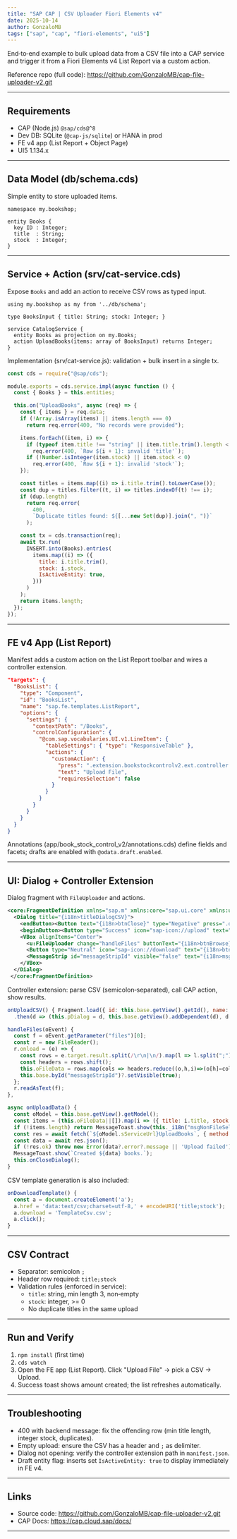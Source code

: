 ```yaml
---
title: "SAP CAP | CSV Uploader Fiori Elements v4"
date: 2025-10-14
author: GonzaloMB
tags: ["sap", "cap", "fiori-elements", "ui5"]
---
```


End‑to‑end example to bulk upload data from a CSV file into a CAP service and trigger it from a Fiori Elements v4 List Report via a custom action.

Reference repo (full code): https://github.com/GonzaloMB/cap-file-uploader-v2.git

---

## Requirements

- CAP (Node.js) `@sap/cds@^8`
- Dev DB: SQLite (`@cap-js/sqlite`) or HANA in prod
- FE v4 app (List Report + Object Page)
- UI5 1.134.x

---

## Data Model (db/schema.cds)

Simple entity to store uploaded items.

```cds
namespace my.bookshop;

entity Books {
  key ID : Integer;
  title  : String;
  stock  : Integer;
}
```

---

## Service + Action (srv/cat-service.cds)

Expose `Books` and add an action to receive CSV rows as typed input.

```cds
using my.bookshop as my from '../db/schema';

type BooksInput { title: String; stock: Integer; }

service CatalogService {
  entity Books as projection on my.Books;
  action UploadBooks(items: array of BooksInput) returns Integer;
}
```

Implementation (srv/cat-service.js): validation + bulk insert in a single tx.

```js
const cds = require("@sap/cds");

module.exports = cds.service.impl(async function () {
  const { Books } = this.entities;

  this.on("UploadBooks", async (req) => {
    const { items } = req.data;
    if (!Array.isArray(items) || items.length === 0)
      return req.error(400, "No records were provided");

    items.forEach((item, i) => {
      if (typeof item.title !== "string" || item.title.trim().length < 3)
        req.error(400, `Row ${i + 1}: invalid 'title'`);
      if (!Number.isInteger(item.stock) || item.stock < 0)
        req.error(400, `Row ${i + 1}: invalid 'stock'`);
    });

    const titles = items.map((i) => i.title.trim().toLowerCase());
    const dup = titles.filter((t, i) => titles.indexOf(t) !== i);
    if (dup.length)
      return req.error(
        400,
        `Duplicate titles found: ${[...new Set(dup)].join(", ")}`
      );

    const tx = cds.transaction(req);
    await tx.run(
      INSERT.into(Books).entries(
        items.map((i) => ({
          title: i.title.trim(),
          stock: i.stock,
          IsActiveEntity: true,
        }))
      )
    );
    return items.length;
  });
});
```

---

## FE v4 App (List Report)

Manifest adds a custom action on the List Report toolbar and wires a controller extension.

```json
"targets": {
  "BooksList": {
    "type": "Component",
    "id": "BooksList",
    "name": "sap.fe.templates.ListReport",
    "options": {
      "settings": {
        "contextPath": "/Books",
        "controlConfiguration": {
          "@com.sap.vocabularies.UI.v1.LineItem": {
            "tableSettings": { "type": "ResponsiveTable" },
            "actions": {
              "customAction": {
                "press": ".extension.bookstockcontrolv2.ext.controller.ListReportExt.onUploadCSV",
                "text": "Upload File",
                "requiresSelection": false
              }
            }
          }
        }
      }
    }
  }
}
```

Annotations (app/book_stock_control_v2/annotations.cds) define fields and facets; drafts are enabled with `@odata.draft.enabled`.

---

## UI: Dialog + Controller Extension

Dialog fragment with `FileUploader` and actions.

```xml
<core:FragmentDefinition xmlns="sap.m" xmlns:core="sap.ui.core" xmlns:u="sap.ui.unified">
  <Dialog title="{i18n>titleDialogCSV}">
    <endButton><Button text="{i18n>btnClose}" type="Negative" press=".onCloseDialog"/></endButton>
    <beginButton><Button type="Success" icon="sap-icon://upload" text="{i18n>btnUpload}" press=".onUploadData"/></beginButton>
    <VBox alignItems="Center">
      <u:FileUploader change="handleFiles" buttonText="{i18n>btnBrowse}" fileType="CSV" placeholder="{i18n>msgNonFileSelect}"/>
      <Button type="Neutral" icon="sap-icon://download" text="{i18n>btnDowloadTmpl}" press=".onDownloadTemplate"/>
      <MessageStrip id="messageStripId" visible="false" text="{i18n>msgStrip}" type="Success" showIcon="true"/>
    </VBox>
  </Dialog>
 </core:FragmentDefinition>
```

Controller extension: parse CSV (semicolon‑separated), call CAP action, show results.

```js
onUploadCSV() { Fragment.load({ id: this.base.getView().getId(), name: "bookstockcontrolv2.ext.view.UploadFileDialog", controller: this })
  .then(d => (this.pDialog = d, this.base.getView().addDependent(d), d.open())); },

handleFiles(oEvent) {
  const f = oEvent.getParameter("files")[0];
  const r = new FileReader();
  r.onload = (e) => {
    const rows = e.target.result.split(/\r\n|\n/).map(l => l.split(";")).filter(a => a.length > 1);
    const headers = rows.shift();
    this.oFileData = rows.map(cols => headers.reduce((o,h,i)=>(o[h]=cols[i],o),{}));
    this.base.byId("messageStripId")?.setVisible(true);
  };
  r.readAsText(f);
},

async onUploadData() {
  const oModel = this.base.getView().getModel();
  const items = (this.oFileData||[]).map(i => ({ title: i.title, stock: parseInt(i.stock,10) }));
  if (!items.length) return MessageToast.show(this._i18n("msgNonFileSelect"));
  const res = await fetch(`${oModel.sServiceUrl}UploadBooks`, { method: 'POST', headers: { 'Content-Type': 'application/json' }, body: JSON.stringify({ items })});
  const data = await res.json();
  if (!res.ok) throw new Error(data?.error?.message || 'Upload failed');
  MessageToast.show(`Created ${data} books.`);
  this.onCloseDialog();
}
```

CSV template generation is also included:

```js
onDownloadTemplate() {
  const a = document.createElement('a');
  a.href = 'data:text/csv;charset=utf-8,' + encodeURI('title;stock');
  a.download = 'TemplateCsv.csv';
  a.click();
}
```

---

## CSV Contract

- Separator: semicolon `;`
- Header row required: `title;stock`
- Validation rules (enforced in service):
  - `title`: string, min length 3, non‑empty
  - `stock`: integer, >= 0
  - No duplicate titles in the same upload

---

## Run and Verify

1. `npm install` (first time)
2. `cds watch`
3. Open the FE app (List Report). Click "Upload File" → pick a CSV → Upload.
4. Success toast shows amount created; the list refreshes automatically.

---

## Troubleshooting

- 400 with backend message: fix the offending row (min title length, integer stock, duplicates).
- Empty upload: ensure the CSV has a header and `;` as delimiter.
- Dialog not opening: verify the controller extension path in `manifest.json`.
- Draft entity flag: inserts set `IsActiveEntity: true` to display immediately in FE v4.

---

## Links

- Source code: https://github.com/GonzaloMB/cap-file-uploader-v2.git
- CAP Docs: https://cap.cloud.sap/docs/

---
